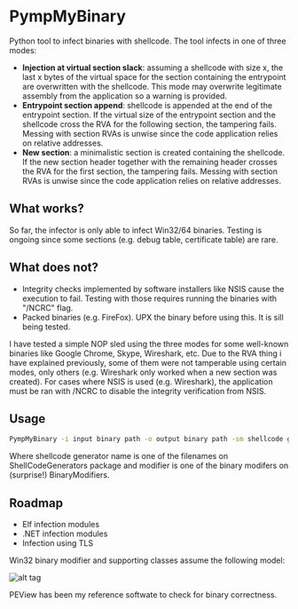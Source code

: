 # PympMyBinary


Python tool to infect binaries with shellcode. The tool infects in one of three modes:
* **Injection at virtual section slack**: assuming a shellcode with size x, the last x bytes of the virtual space for the section containing the entrypoint are overwritten with the shellcode. This mode may overwrite legitimate assembly from the application so a warning is provided.
*  **Entrypoint section append**: shellcode is appended at the end of the entrypoint section. If the virtual size of the entrypoint section and the shellcode cross the RVA for the following section, the tampering fails. Messing with section RVAs is unwise since the code application relies on relative addresses.
* **New section**: a minimalistic section is created containing the shellcode. If the new section header together with the remaining header crosses the RVA for the first section, the tampering fails. Messing with section RVAs is unwise since the code application relies on relative addresses.


## What works?
So far, the infector is only able to infect Win32/64 binaries. Testing is ongoing since some sections (e.g. debug table, certificate table) are rare. 

## What does not?
* Integrity checks implemented by software installers like NSIS cause the execution to fail. Testing with those requires running the binaries with "/NCRC" flag. 
* Packed binaries (e.g. FireFox). UPX the binary before using this. It is sill being tested.

I have tested a simple NOP sled using the three modes for some well-known binaries like Google Chrome, Skype, Wireshark, etc. Due to the RVA thing i have explained previously, some of them were not tamperable using certain modes, only others (e.g. Wireshark only worked when a new section was created). For cases where NSIS is used (e.g. Wireshark), the application must be ran with /NCRC to disable the integrity verification from NSIS.

## Usage
```bash
PympMyBinary -i input binary path -o output binary path -sm shellcode generator name -m modifier
```
Where shellcode generator name is one of the filenames on ShellCodeGenerators package and modifier is one of the binary modifers on (surprise!) BinaryModifiers.

## Roadmap
* Elf infection modules
* .NET infection modules
* Infection using TLS 

Win32 binary modifier and supporting classes assume the following model:

![alt tag](https://upload.wikimedia.org/wikipedia/commons/1/1b/Portable_Executable_32_bit_Structure_in_SVG_fixed.svg)




PEView has been my reference softwate to check for binary correctness.
